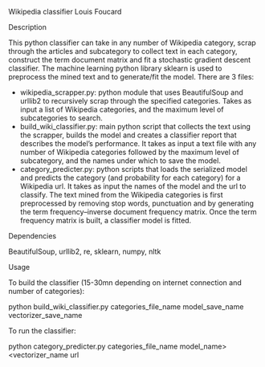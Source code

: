 Wikipedia classifier Louis Foucard

Description

This python classifier can take in any number of Wikipedia category, scrap through the articles and subcategory to collect text in each category, construct the term document matrix and fit a stochastic gradient descent classifier. The machine learning python library sklearn is used to preprocess the mined text and to generate/fit the model.
There are 3 files:
- wikipedia_scrapper.py: python module that uses BeautifulSoup and urllib2 to recursively scrap through the specified categories. Takes as input a list of Wikipedia categories, and the maximum level of subcategories to search.
- build_wiki_classifier.py: main python script that collects the text using the scrapper, builds the model and creates a classifier report that describes the model’s performance. It takes as input a text file with any number of Wikipedia categories followed by the maximum level of subcategory, and the names under which to save the model.
- category_predicter.py: python scripts that loads the serialized model and predicts the category (and probability for each category) for a Wikipedia url. It takes as input the names of the model and the url to classify.
The text mined from the Wikipedia categories is first preprocessed by removing stop words, punctuation and by generating the term frequency–inverse document frequency matrix. Once the term frequency matrix is built, a classifier model is fitted.

Dependencies

BeautifulSoup, urllib2, re, sklearn, numpy, nltk

Usage

To build the classifier (15-30mn depending on internet connection and number of categories):

python build_wiki_classifier.py categories_file_name model_save_name vectorizer_save_name

To run the classifier:

python category_predicter.py categories_file_name model_name> <vectorizer_name url
 


